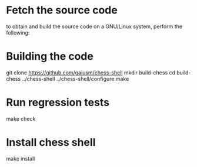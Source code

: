 Fetch the source code
=====================


to obtain and build the source code on a GNU/Linux system, perform the
following:

Building the code
=================

   git clone https://github.com/gaiusm/chess-shell
   mkdir build-chess
   cd build-chess
   ../chess-shell
   ../chess-shell/configure
   make


Run regression tests
====================

   make check


Install chess shell
===================

   make install
